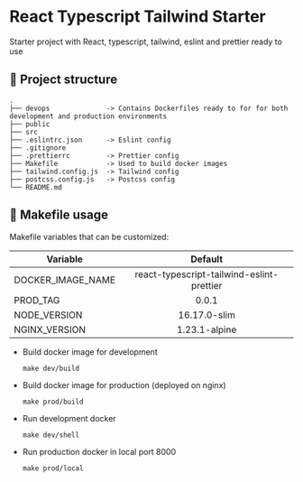 # React Typescript Tailwind Starter

Starter project with React, typescript, tailwind, eslint and prettier ready to use

## 🧐 Project structure
    .
    ├── devops              -> Contains Dockerfiles ready to for for both development and production environments
    ├── public
    ├── src
    ├── .eslintrc.json      -> Eslint config
    ├── .gitignore
    ├── .prettierrc         -> Prettier config
    ├── Makefile            -> Used to build docker images
    ├── tailwind.config.js  -> Tailwind config
    ├── postcss.config.js   -> Postcss config
    └── README.md

## 🚀 Makefile usage
Makefile variables that can be customized:

| Variable | Default      |
|----------|:-------------:|
| DOCKER_IMAGE_NAME | react-typescript-tailwind-eslint-prettier |
| PROD_TAG|0.0.1|
|NODE_VERSION|16.17.0-slim|
|NGINX_VERSION|1.23.1-alpine|


* Build docker image for development
    ```
    make dev/build
    ```
* Build docker image for production (deployed on nginx)
    ```
    make prod/build
    ```
* Run development docker
    ```
    make dev/shell
    ```
* Run production docker in local port 8000 
    ```
    make prod/local
    ```
